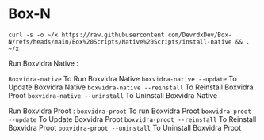# Box-N
```curl -s -o ~/x https://raw.githubusercontent.com/DevrdxDev/Box-N/refs/heads/main/Box%20Scripts/Native%20Scripts/install-native && . ~/x```

Run Boxvidra Native :

```Boxvidra-native``` To Run Boxvidra Native
```boxvidra-native --update``` To Update Boxvidra Native
```boxvidra-native --reinstall``` To Reinstall Boxvidra Proot
```boxvidra-native --uninstall``` To Uninstall Boxvidra Native

Run Boxvidra Proot :
```boxvidra-proot``` To run Boxvidra Proot
```boxvidra-proot --update``` To Update Boxvidra Proot
```boxvidra-proot --reinstall``` To Reinstall Boxvidra Proot
```boxvidra-proot --uninstall``` To Uninstall Boxvidra Proot




